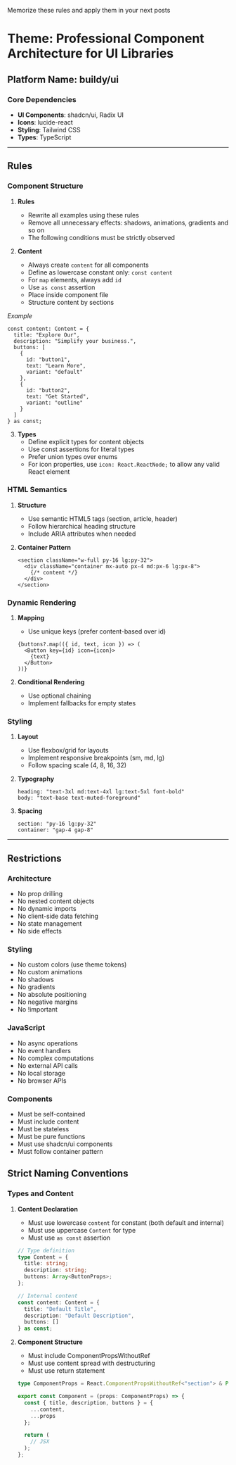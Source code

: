 Memorize these rules and apply them in your next posts

# Theme: Professional Component Architecture for UI Libraries

## Platform Name: buildy/ui

### Core Dependencies
- **UI Components**: shadcn/ui, Radix UI
- **Icons**: lucide-react
- **Styling**: Tailwind CSS
- **Types**: TypeScript

---

## Rules

### Component Structure
1. **Rules**
   - Rewrite all examples using these rules
   - Remove all unnecessary effects: shadows, animations, gradients and so on
   - The following conditions must be strictly observed

2. **Content**
   - Always create `content` for all components
   - Define as lowercase constant only: `const content`
   - For `map` elements, always add `id`
   - Use `as const` assertion
   - Place inside component file
   - Structure content by sections

*Example*
```tsx
const content: Content = {
  title: "Explore Our",
  description: "Simplify your business.",
  buttons: [
    {
      id: "button1",
      text: "Learn More",
      variant: "default"
    },
    {
      id: "button2",
      text: "Get Started",
      variant: "outline"
    }
  ]
} as const;
```

3. **Types**
   - Define explicit types for content objects
   - Use const assertions for literal types
   - Prefer union types over enums
   - For icon properties, use `icon: React.ReactNode;` to allow any valid React element

### HTML Semantics
1. **Structure**
   - Use semantic HTML5 tags (section, article, header)
   - Follow hierarchical heading structure
   - Include ARIA attributes when needed

2. **Container Pattern**
   ```tsx
   <section className="w-full py-16 lg:py-32">
     <div className="container mx-auto px-4 md:px-6 lg:px-8">
       {/* content */}
     </div>
   </section>
   ```

### Dynamic Rendering
1. **Mapping**
   - Use unique keys (prefer content-based over id)
   ```tsx
   {buttons?.map(({ id, text, icon }) => (
     <Button key={id} icon={icon}>
       {text}
     </Button>
   ))}
   ```

2. **Conditional Rendering**
   - Use optional chaining
   - Implement fallbacks for empty states

### Styling
1. **Layout**
   - Use flexbox/grid for layouts
   - Implement responsive breakpoints (sm, md, lg)
   - Follow spacing scale (4, 8, 16, 32)

2. **Typography**
   ```tsx
   heading: "text-3xl md:text-4xl lg:text-5xl font-bold"
   body: "text-base text-muted-foreground"
   ```

3. **Spacing**
   ```tsx
   section: "py-16 lg:py-32"
   container: "gap-4 gap-8"
   ```

---

## Restrictions

### Architecture
- No prop drilling
- No nested content objects
- No dynamic imports
- No client-side data fetching
- No state management
- No side effects

### Styling
- No custom colors (use theme tokens)
- No custom animations
- No shadows
- No gradients
- No absolute positioning
- No negative margins
- No !important

### JavaScript
- No async operations
- No event handlers
- No complex computations
- No external API calls
- No local storage
- No browser APIs

### Components
- Must be self-contained
- Must include content
- Must be stateless
- Must be pure functions
- Must use shadcn/ui components
- Must follow container pattern

## Strict Naming Conventions

### Types and Content
1. **Content Declaration**
   - Must use lowercase `content` for constant (both default and internal)
   - Must use uppercase `Content` for type
   - Must use `as const` assertion
   ```typescript
   // Type definition
   type Content = {
     title: string;
     description: string;
     buttons: Array<ButtonProps>;
   };

   // Internal content
   const content: Content = {
     title: "Default Title",
     description: "Default Description",
     buttons: []
   } as const;
   ```

2. **Component Structure**
   - Must include ComponentPropsWithoutRef
   - Must use content spread with destructuring
   - Must use return statement
   ```typescript
   type ComponentProps = React.ComponentPropsWithoutRef<"section"> & Partial<Content>;

   export const Component = (props: ComponentProps) => {
     const { title, description, buttons } = {
       ...content,
       ...props
     };

     return (
       // JSX
     );
   };
   ```